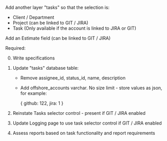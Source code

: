 Add another layer "tasks" so that the selection is: 

- Client / Department
- Project (can be linked to GIT / JIRA)
- Task (Only available if the account is linked to JIRA or GIT)


Add an Estimate field (can be linked to GIT / JIRA)

Required:

0. Write specifications

1. Update "tasks" database table:

    - Remove assignee_id, status_id, name, description
    - Add offshore_accounts varchar. No size limit - store values as json, for example: 
		
        { github: 122, jira: 1 }

2. Reinstate Tasks selector control - present if GIT / JIRA enabled

3. Update Logging page to use task selector control if GIT / JIRA enabled

4. Assess reports based on task functionality and report requirements


